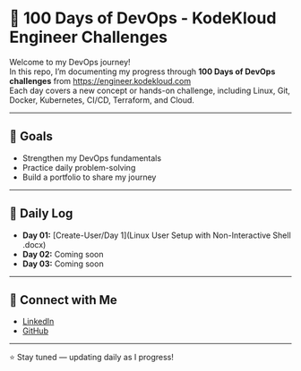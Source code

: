 # 🚀 100 Days of DevOps - KodeKloud Engineer Challenges

Welcome to my DevOps journey!  
In this repo, I’m documenting my progress through **100 Days of DevOps challenges** from https://engineer.kodekloud.com   
Each day covers a new concept or hands-on challenge, including Linux, Git, Docker, Kubernetes, CI/CD, Terraform, and Cloud.

------

## 📌 Goals
- Strengthen my DevOps fundamentals  
- Practice daily problem-solving  
- Build a portfolio to share my journey

------

## 📝 Daily Log
- **Day 01:** [Create-User/Day 1](Linux User Setup with Non-Interactive Shell .docx)  
- **Day 02:** Coming soon  
- **Day 03:** Coming soon  

---

## 🔗 Connect with Me
- [LinkedIn](https://linkedin.com/in/YOUR-LINK)
- [GitHub](https://github.com/YOUR-USERNAME)

---

⭐ Stay tuned — updating daily as I progress!

